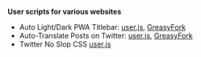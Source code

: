 **User scripts for various websites**

- Auto Light/Dark PWA Titlebar:
[user.js](https://ruukulada.github.io/UserScripts/scripts/pwa-titlebar-light-dark-auto.user.js),
[GreasyFork](https://greasyfork.org/en/scripts/534782-auto-light-dark-pwa-titlebar)
- Auto-Translate Posts on Twitter:
[user.js](https://ruukulada.github.io/UserScripts/scripts/twitter-auto-translate.user.js),
[GreasyFork](https://greasyfork.org/en/scripts/522784-auto-translate-posts-on-twitter)
- Twitter No Slop CSS
[user.js](https://ruukulada.github.io/UserScripts/scripts/twitter-no-slop.user.js)
